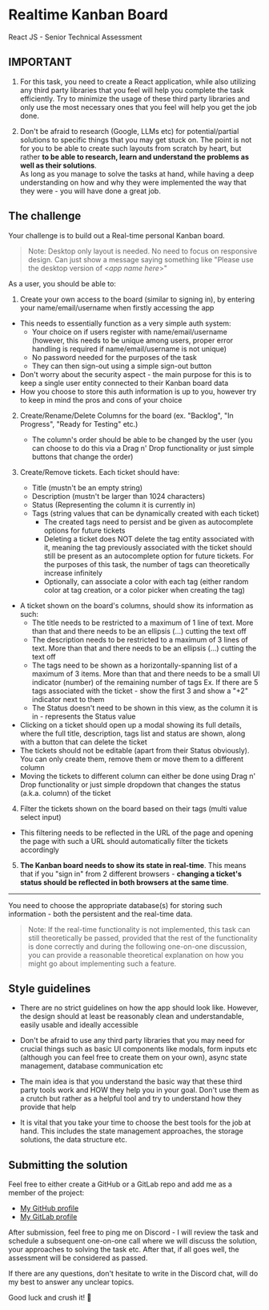 # Realtime Kanban Board

React JS - Senior Technical Assessment

## IMPORTANT

1. For this task, you need to create a React application, while also utilizing any third party libraries that you feel will help you complete the task efficiently. Try to minimize the usage of these third party libraries and only use the most necessary ones that you feel will help you get the job done.

2. Don't be afraid to research (Google, LLMs etc) for potential/partial solutions to specific things that you may get stuck on. The point is not for you to be able to create such layouts from scratch by heart, but rather **to be able to research, learn and understand the problems as well as their solutions**. \
   As long as you manage to solve the tasks at hand, while having a deep understanding on how and why they were implemented the way that they were - you will have done a great job.

## The challenge

Your challenge is to build out a Real-time personal Kanban board.

> Note: Desktop only layout is needed. No need to focus on responsive design. Can just show a message saying something like "Please use the desktop version of <_app name here_>"

As a user, you should be able to:

1. Create your own access to the board (similar to signing in), by entering your name/email/username when firstly accessing the app

- This needs to essentially function as a very simple auth system:
  - Your choice on if users register with name/email/username (however, this needs to be unique among users, proper error handling is required if name/email/username is not unique)
  - No password needed for the purposes of the task
  - They can then sign-out using a simple sign-out button
- Don't worry about the security aspect - the main purpose for this is to keep a single user entity connected to their Kanban board data
- How you choose to store this auth information is up to you, however try to keep in mind the pros and cons of your choice

2. Create/Rename/Delete Columns for the board (ex. "Backlog", "In Progress", "Ready for Testing" etc.)

   - The column's order should be able to be changed by the user (you can choose to do this via a Drag n' Drop functionality or just simple buttons that change the order)

3. Create/Remove tickets. Each ticket should have:
   - Title (mustn't be an empty string)
   - Description (mustn't be larger than 1024 characters)
   - Status (Representing the column it is currently in)
   - Tags (string values that can be dynamically created with each ticket)
     - The created tags need to persist and be given as autocomplete options for future tickets
     - Deleting a ticket does NOT delete the tag entity associated with it, meaning the tag previously associated with the ticket should still be present as an autocomplete option for future tickets. For the purposes of this task, the number of tags can theoretically increase infinitely
     - Optionally, can associate a color with each tag (either random color at tag creation, or a color picker when creating the tag)

- A ticket shown on the board's columns, should show its information as such:
  - The title needs to be restricted to a maximum of 1 line of text. More than that and there needs to be an ellipsis (...) cutting the text off
  - The description needs to be restricted to a maximum of 3 lines of text. More than that and there needs to be an ellipsis (...) cutting the text off
  - The tags need to be shown as a horizontally-spanning list of a maximum of 3 items. More than that and there needs to be a small UI indicator (number) of the remaining number of tags
    Ex. If there are 5 tags associated with the ticket - show the first 3 and show a "+2" indicator next to them
  - The Status doesn't need to be shown in this view, as the column it is in - represents the Status value
- Clicking on a ticket should open up a modal showing its full details, where the full title, description, tags list and status are shown, along with a button that can delete the ticket
- The tickets should not be editable (apart from their Status obviously). You can only create them, remove them or move them to a different column
- Moving the tickets to different column can either be done using Drag n' Drop functionality or just simple dropdown that changes the status (a.k.a. column) of the ticket

4. Filter the tickets shown on the board based on their tags (multi value select input)

- This filtering needs to be reflected in the URL of the page and opening the page with such a URL should automatically filter the tickets accordingly

5. **The Kanban board needs to show its state in real-time**. This means that if you "sign in" from 2 different browsers - **changing a ticket's status should be reflected in both browsers at the same time**.

---

You need to choose the appropriate database(s) for storing such information - both the persistent and the real-time data.

> Note: If the real-time functionality is not implemented, this task can still theoretically be passed, provided that the rest of the functionality is done correctly and during the following one-on-one discussion, you can provide a reasonable theoretical explanation on how you might go about implementing such a feature.

## Style guidelines

- There are no strict guidelines on how the app should look like. However, the design should at least be reasonably clean and understandable, easily usable and ideally accessible

- Don't be afraid to use any third party libraries that you may need for crucial things such as basic UI components like modals, form inputs etc (although you can feel free to create them on your own), async state management, database communication etc

- The main idea is that you understand the basic way that these third party tools work and HOW they help you in your goal. Don't use them as a crutch but rather as a helpful tool and try to understand how they provide that help
- It is vital that you take your time to choose the best tools for the job at hand. This includes the state management approaches, the storage solutions, the data structure etc.

## Submitting the solution

Feel free to either create a GitHub or a GitLab repo and add me as a member of the project:

- [My GitHub profile](https://github.com/dshijakovskiTDL)
- [My GitLab profile](https://code.tdlbox.com/daniel.shijakovski)

After submission, feel free to ping me on Discord - I will review the task and schedule a subsequent one-on-one call where we will discuss the solution, your approaches to solving the task etc. After that, if all goes well, the assessment will be considered as passed.

If there are any questions, don't hesitate to write in the Discord chat, will do my best to answer any unclear topics.

Good luck and crush it! 💪
